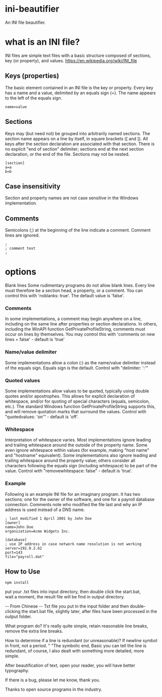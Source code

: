 # ini-beautifier
An INI file beautifier.  

# what is an INI file?
INI files are simple text files with a basic structure composed of sections, key (or property), and values. https://en.wikipedia.org/wiki/INI_file

## Keys (properties)
The basic element contained in an INI file is the key or property. Every key has a name and a value, delimited by an equals sign (=). The name appears to the left of the equals sign.
```
name=value
```

## Sections
Keys may (but need not) be grouped into arbitrarily named sections. The section name appears on a line by itself, in square brackets ([ and ]). All keys after the section declaration are associated with that section. There is no explicit "end of section" delimiter; sections end at the next section declaration, or the end of the file. Sections may not be nested.
```
[section]
a=a
b=b
```

## Case insensitivity
Section and property names are not case sensitive in the Windows implementation.

## Comments
Semicolons (;) at the beginning of the line indicate a comment. Comment lines are ignored.
```
;
; comment text
; 
```

# options
Blank lines
Some rudimentary programs do not allow blank lines. Every line must therefore be a section head, a property, or a comment. You can control this with 'noblanks: true'. The default value is 'false'.

### Comments
In some implementations, a comment may begin anywhere on a line, including on the same line after properties or section declarations. In others, including the WinAPI function GetPrivateProfileString, comments must occur on lines by themselves. You may control this with 'comments on new lines = false' - default is 'true'

### Name/value delimiter
Some implementations allow a colon (:) as the name/value delimiter instead of the equals sign. Equals sign is the default. Control with "delimiter: ':'"

### Quoted values
Some implementations allow values to be quoted, typically using double quotes and/or apostrophes. This allows for explicit declaration of whitespace, and/or for quoting of special characters (equals, semicolon, etc.). The standard Windows function GetPrivateProfileString supports this, and will remove quotation marks that surround the values. Control with "quotedvalues: 'on'" - default is 'off'.

### Whitespace
Interpretation of whitespace varies. Most implementations ignore leading and trailing whitespace around the outside of the property name. Some even ignore whitespace within values (for example, making "host name" and "hostname" equivalent). Some implementations also ignore leading and trailing whitespace around the property value; others consider all characters following the equals sign (including whitespace) to be part of the value. Control with "removewhitespace: false" - default is 'true'.


### Example
Following is an example INI file for an imaginary program. It has two sections: one for the owner of the software, and one for a payroll database connection. Comments note who modified the file last and why an IP address is used instead of a DNS name.
```
; last modified 1 April 2001 by John Doe
[owner]
name=John Doe
organization=Acme Widgets Inc.

[database]
; use IP address in case network name resolution is not working
server=192.0.2.62     
port=143
file="payroll.dat"
```

## How to Use
```
npm install
```
put your .txt files into input directory, then double click the start.bat,  
wait a moment, the result file will be find in output directory.  

 -- From Chinese --
Txt file you put in the input folder and then double-clicking the start.bat file, slightly later, after files have been processed in the output folder.  


What program do? It's really quite simple, retain reasonable line breaks, remove the extra line breaks. 

How to determine if a line is redundant (or unreasonable)? If newline symbol in front, not a period. " "The symbolic end, Basic you can tell the line is redundant, of course, I also dealt with something more detailed, more simple.  

After beautification of text, open your reader, you will have better typography.  

If there is a bug, please let me know, thank you.  

Thanks to open source programs in the industry.
